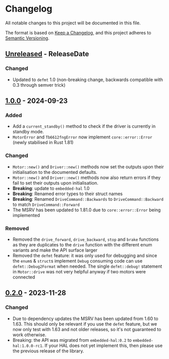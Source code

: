 # Changelog
All notable changes to this project will be documented in this file.

The format is based on [Keep a Changelog](https://keepachangelog.com/en/1.0.0/),
and this project adheres to [Semantic Versioning](https://semver.org/spec/v2.0.0.html).

<!-- next-header -->
## [Unreleased] - ReleaseDate
### Changed

* Updated to `defmt` 1.0 (non-breaking change, backwards compatible with 0.3 through semver trick)

## [1.0.0] - 2024-09-23
### Added

* Add a `current_standby()` method to check if the driver is currently in standby mode.
* `MotorError` and `Tb6612fngError` now implement `core::error::Error` (newly stabilised in Rust 1.81)

### Changed

* `Motor::new()` and `Driver::new()` methods now set the outputs upon their
  initialisation to the documented defaults.
* `Motor::new()` and `Driver::new()` methods now also return errors if they fail
  to set their outputs upon initialisation.
* **Breaking**: update to `embedded-hal` 1.0
* **Breaking**: Renamed error types to their struct names
* **Breaking**: Renamed `DriveCommand::Backwards` to `DriveCommand::Backward` to match
  `DriveCommand::Forward`
* The MSRV has been updated to 1.81.0 due to `core::error::Error` being implemented

### Removed

* Removed the `drive_forward`, `drive_backward`, `stop` and `brake`
  functions as they are duplicates to the `drive` function with the
  different enum variants and make the API surface larger
* Removed the `defmt` feature: it was only used for debugging and since the `enum`s & `struct`s implement `Debug`
  consuming code can use `defmt::Debug2Format` when needed. The single `defmt::debug!` statement in `Motor::drive` was
  not very helpful anyway if two motors were connected

## [0.2.0] - 2023-11-28

### Changed

* Due to dependency updates the MSRV has been updated from 1.60 to 1.63. This
  should only be relevant if you use the `defmt` feature, but we now only test
  with 1.63 and not older releases, so it's not guaranteed to work otherwise.
* Breaking: the API was migrated from `embedded-hal:0.2` to `embedded-hal:1.0.0-rc1`.
  If your HAL does not yet implement this, then please use the previous release of the library.

<!-- next-url -->
[Unreleased]: https://github.com/rust-embedded-community/tb6612fng-rs/compare/v1.0.0...HEAD
[1.0.0]: https://github.com/rust-embedded-community/tb6612fng-rs/compare/v0.2.0...v1.0.0
[0.2.0]: https://github.com/rust-embedded-community/tb6612fng-rs/compare/v0.1.1...v0.2.0
